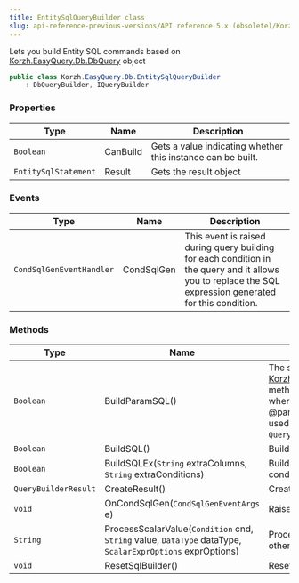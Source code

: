 ```yaml
---
title: EntitySqlQueryBuilder class
slug: api-reference-previous-versions/API reference 5.x (obsolete)/Korzh.EasyQuery.Db namespace/entitysqlquerybuilder-class
---
```



Lets you build Entity SQL commands based on [Korzh.EasyQuery.Db.DbQuery](/api-reference-5x/korzh-easyquery-db-namespace/dbquery-class) object
```csharp
public class Korzh.EasyQuery.Db.EntitySqlQueryBuilder
    : DbQueryBuilder, IQueryBuilder

```

### Properties

| Type | Name | Description | 
| --- | --- | --- | 
| `Boolean` | CanBuild | Gets a value indicating whether this instance can be built. | 
| `EntitySqlStatement` | Result | Gets the result object | 


### Events

| Type | Name | Description | 
| --- | --- | --- | 
| `CondSqlGenEventHandler` | CondSqlGen | This event is raised during query building for each condition in the query and it  allows you to replace the SQL expression generated for this condition. | 


### Methods

| Type | Name | Description | 
| --- | --- | --- | 
| `Boolean` | BuildParamSQL() | The same as [Korzh.EasyQuery.Db.EntitySqlQueryBuilder.BuildSQL](/api-reference-5x/korzh-easyquery-db-namespace/entitysqlquerybuilder-class) method but generates parametrized SQL expression where all values are replaced by parameters (e.g. @param1).  You can access full list of parameters used in generated SQL statement through `Query.Params` property. | 
| `Boolean` | BuildSQL() | Builds the SQL statement. | 
| `Boolean` | BuildSQLEx(`String` extraColumns, `String` extraConditions) | Builds the SQL with some additional columns and conditions which can be passed in parameters | 
| `QueryBuilderResult` | CreateResult() | Creates the result object. | 
| `void` | OnCondSqlGen(`CondSqlGenEventArgs` e) | Raises the `CondSqlGen` event. | 
| `String` | ProcessScalarValue(`Condition` cnd, `String` value, `DataType` dataType, `ScalarExprOptions` exprOptions) | Processes scalar value and returns SQL (or some other query language) expression. | 
| `void` | ResetSqlBuilder() | Resets the SQL builder. |